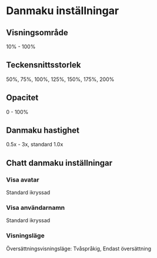 # Danmaku inställningar

## Visningsområde

10% - 100%

## Teckensnittsstorlek

50%, 75%, 100%, 125%, 150%, 175%, 200%

## Opacitet

0 - 100%

## Danmaku hastighet

0.5x - 3x, standard 1.0x

## Chatt danmaku inställningar

### Visa avatar

Standard ikryssad

### Visa användarnamn

Standard ikryssad

### Visningsläge

Översättningsvisningsläge: Tvåspråkig, Endast översättning

